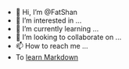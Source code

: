 - 👋 Hi, I’m @FatShan
- 👀 I’m interested in ...
- 🌱 I’m currently learning ...
- 💞️ I’m looking to collaborate on ...
- 📫 How to reach me ...
- To [learn Markdown](https://www.markdown.xyz/)

<!---
FatShan/FatShan is a ✨ special ✨ repository because its `README.md` (this file) appears on your GitHub profile.
You can click the Preview link to take a look at your changes.
--->
